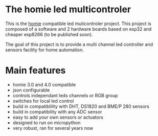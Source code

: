 # The homie led multicontroler #

This is the [homie](https://homieiot.github.io) compatible led muticontroler project. This project is composed of a software and 2 hardware boards based on esp32 and cheaper esp8266 (to be published soon).

The goal of this project is to provide a multi channel led controller and sensors facility for home automation.

# Main features #
- homie 3.0 and 4.0 compatible
- json configurable
- controls independant leds channels or RGB group
- switches for local led control
- build in compatiblility with DHT, DS1820 and BME/P 280 sensors
- build in compatibility with any ADC sensor
- easy to add your own sensors or actuators
- designed to run on micropython
- very robust, ran for several years now

